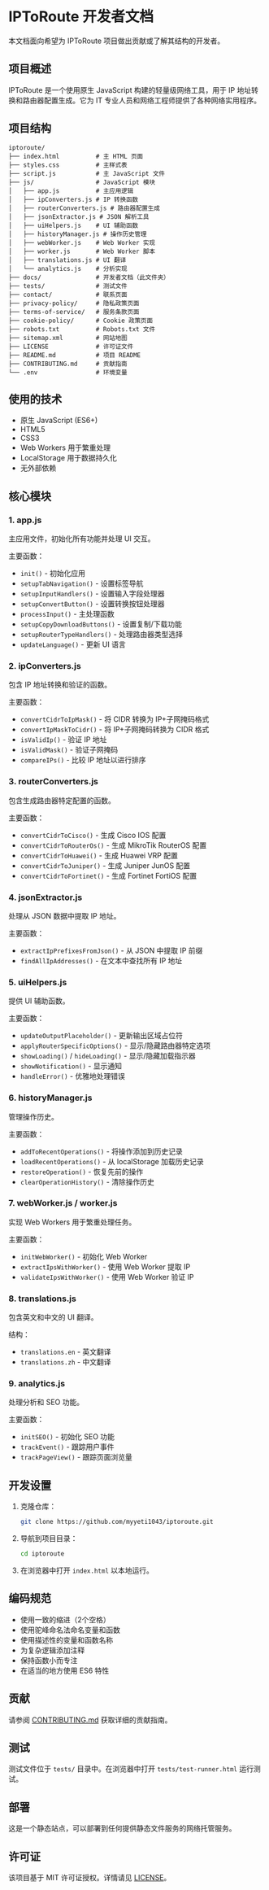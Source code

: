 # IPToRoute 开发者文档

本文档面向希望为 IPToRoute 项目做出贡献或了解其结构的开发者。

## 项目概述

IPToRoute 是一个使用原生 JavaScript 构建的轻量级网络工具，用于 IP 地址转换和路由器配置生成。它为 IT 专业人员和网络工程师提供了各种网络实用程序。

## 项目结构

```
iptoroute/
├── index.html          # 主 HTML 页面
├── styles.css          # 主样式表
├── script.js           # 主 JavaScript 文件
├── js/                 # JavaScript 模块
│   ├── app.js          # 主应用逻辑
│   ├── ipConverters.js # IP 转换函数
│   ├── routerConverters.js # 路由器配置生成
│   ├── jsonExtractor.js # JSON 解析工具
│   ├── uiHelpers.js    # UI 辅助函数
│   ├── historyManager.js # 操作历史管理
│   ├── webWorker.js    # Web Worker 实现
│   ├── worker.js       # Web Worker 脚本
│   ├── translations.js # UI 翻译
│   └── analytics.js    # 分析实现
├── docs/               # 开发者文档（此文件夹）
├── tests/              # 测试文件
├── contact/            # 联系页面
├── privacy-policy/     # 隐私政策页面
├── terms-of-service/   # 服务条款页面
├── cookie-policy/      # Cookie 政策页面
├── robots.txt          # Robots.txt 文件
├── sitemap.xml         # 网站地图
├── LICENSE             # 许可证文件
├── README.md           # 项目 README
├── CONTRIBUTING.md     # 贡献指南
└── .env                # 环境变量
```

## 使用的技术

- 原生 JavaScript (ES6+)
- HTML5
- CSS3
- Web Workers 用于繁重处理
- LocalStorage 用于数据持久化
- 无外部依赖

## 核心模块

### 1. app.js
主应用文件，初始化所有功能并处理 UI 交互。

主要函数：
- `init()` - 初始化应用
- `setupTabNavigation()` - 设置标签导航
- `setupInputHandlers()` - 设置输入字段处理器
- `setupConvertButton()` - 设置转换按钮处理器
- `processInput()` - 主处理函数
- `setupCopyDownloadButtons()` - 设置复制/下载功能
- `setupRouterTypeHandlers()` - 处理路由器类型选择
- `updateLanguage()` - 更新 UI 语言

### 2. ipConverters.js
包含 IP 地址转换和验证的函数。

主要函数：
- `convertCidrToIpMask()` - 将 CIDR 转换为 IP+子网掩码格式
- `convertIpMaskToCidr()` - 将 IP+子网掩码转换为 CIDR 格式
- `isValidIp()` - 验证 IP 地址
- `isValidMask()` - 验证子网掩码
- `compareIPs()` - 比较 IP 地址以进行排序

### 3. routerConverters.js
包含生成路由器特定配置的函数。

主要函数：
- `convertCidrToCisco()` - 生成 Cisco IOS 配置
- `convertCidrToRouterOs()` - 生成 MikroTik RouterOS 配置
- `convertCidrToHuawei()` - 生成 Huawei VRP 配置
- `convertCidrToJuniper()` - 生成 Juniper JunOS 配置
- `convertCidrToFortinet()` - 生成 Fortinet FortiOS 配置

### 4. jsonExtractor.js
处理从 JSON 数据中提取 IP 地址。

主要函数：
- `extractIpPrefixesFromJson()` - 从 JSON 中提取 IP 前缀
- `findAllIpAddresses()` - 在文本中查找所有 IP 地址

### 5. uiHelpers.js
提供 UI 辅助函数。

主要函数：
- `updateOutputPlaceholder()` - 更新输出区域占位符
- `applyRouterSpecificOptions()` - 显示/隐藏路由器特定选项
- `showLoading()` / `hideLoading()` - 显示/隐藏加载指示器
- `showNotification()` - 显示通知
- `handleError()` - 优雅地处理错误

### 6. historyManager.js
管理操作历史。

主要函数：
- `addToRecentOperations()` - 将操作添加到历史记录
- `loadRecentOperations()` - 从 localStorage 加载历史记录
- `restoreOperation()` - 恢复先前的操作
- `clearOperationHistory()` - 清除操作历史

### 7. webWorker.js / worker.js
实现 Web Workers 用于繁重处理任务。

主要函数：
- `initWebWorker()` - 初始化 Web Worker
- `extractIpsWithWorker()` - 使用 Web Worker 提取 IP
- `validateIpsWithWorker()` - 使用 Web Worker 验证 IP

### 8. translations.js
包含英文和中文的 UI 翻译。

结构：
- `translations.en` - 英文翻译
- `translations.zh` - 中文翻译

### 9. analytics.js
处理分析和 SEO 功能。

主要函数：
- `initSEO()` - 初始化 SEO 功能
- `trackEvent()` - 跟踪用户事件
- `trackPageView()` - 跟踪页面浏览量

## 开发设置

1. 克隆仓库：
   ```bash
   git clone https://github.com/myyeti1043/iptoroute.git
   ```

2. 导航到项目目录：
   ```bash
   cd iptoroute
   ```

3. 在浏览器中打开 `index.html` 以本地运行。

## 编码规范

- 使用一致的缩进（2个空格）
- 使用驼峰命名法命名变量和函数
- 使用描述性的变量和函数名称
- 为复杂逻辑添加注释
- 保持函数小而专注
- 在适当的地方使用 ES6 特性

## 贡献

请参阅 [CONTRIBUTING.md](../CONTRIBUTING.md) 获取详细的贡献指南。

## 测试

测试文件位于 `tests/` 目录中。在浏览器中打开 `tests/test-runner.html` 运行测试。

## 部署

这是一个静态站点，可以部署到任何提供静态文件服务的网络托管服务。

## 许可证

该项目基于 MIT 许可证授权。详情请见 [LICENSE](../LICENSE)。